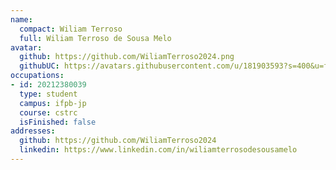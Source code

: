 ```yaml
---
name:
  compact: Wiliam Terroso
  full: Wiliam Terroso de Sousa Melo
avatar:
  github: https://github.com/WiliamTerroso2024.png
  githubUC: https://avatars.githubusercontent.com/u/181903593?s=400&u=ff0a6d0ff2fb0b4bb368df93805ab129f012f621&v=4
occupations:
- id: 20212380039
  type: student
  campus: ifpb-jp
  course: cstrc
  isFinished: false
addresses:
  github: https://github.com/WiliamTerroso2024
  linkedin: https://www.linkedin.com/in/wiliamterrosodesousamelo
---
```

